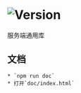 # ![Version](https://img.shields.io/badge/version-14.208.67-green.svg)

服务端通用库

## 文档
    * `npm run doc`
    * 打开`doc/index.html`